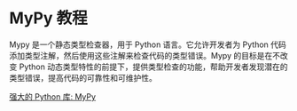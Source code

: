# MyPy 教程

<show-structure depth="3"/>

Mypy 是一个静态类型检查器，用于 Python 语言。它允许开发者为 Python 代码添加类型注解，然后使用这些注解来检查代码的类型错误。Mypy 的目标是在不改变 Python 动态类型特性的前提下，提供类型检查的功能，帮助开发者发现潜在的类型错误，提高代码的可靠性和可维护性。

<seealso>
<category ref="ref_docs">
    <a href="https://mp.weixin.qq.com/s/nTqQEIJKEjRz1ehOYEUIzQ">强大的 Python 库: MyPy</a>
</category>
<category ref="ref_github">
</category>
<category ref="ref_issues">
</category>
<category ref="ref_hf">
</category>
<category ref="ref_ms">
</category>
</seealso>



